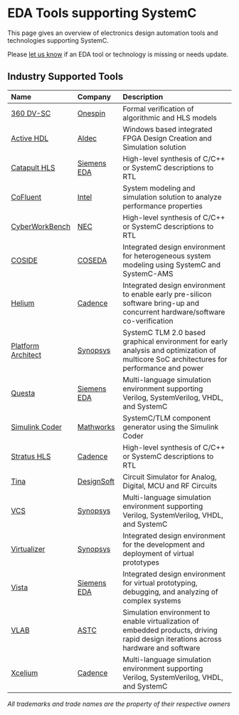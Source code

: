 # EDA Tools supporting SystemC

This page gives an overview of electronics design automation tools and technologies supporting SystemC. 

Please [let us know][issues] if an EDA tool or technology is missing or needs update.

## Industry Supported Tools

| Name          | Company     | Description                                            |
| :------------ | :---------- | :----------------------------------------------------- |
| [360 DV-SC][17] | [Onespin][onespin] | Formal verification of algorithmic and HLS models |
| [Active HDL][14] | [Aldec][aldec] | Windows based integrated FPGA Design Creation and Simulation solution |
| [Catapult HLS][11] | [Siemens EDA][siemens] | High-level synthesis of C/C++ or SystemC descriptions to RTL |
| [CoFluent][18] | [Intel][intel] | System modeling and simulation solution to analyze performance properties |
| [CyberWorkBench][15] | [NEC][nec] | High-level synthesis of C/C++ or SystemC descriptions to RTL |
| [COSIDE][1]   | [COSEDA][coseda]  | Integrated design environment for heterogeneous system modeling using SystemC and SystemC-AMS |
| [Helium][4] | [Cadence][cnds] | Integrated design environment to enable early pre-silicon software bring-up and concurrent hardware/software co-verification |
| [Platform Architect][2] | [Synopsys][snps] | SystemC TLM 2.0 based graphical environment for early analysis and optimization of multicore SoC architectures for performance and power |
| [Questa][6] | [Siemens EDA][siemens] | Multi-language simulation environment supporting Verilog, SystemVerilog, VHDL, and SystemC |
| [Simulink Coder][16] | [Mathworks][mathworks] | SystemC/TLM component generator using the Simulink Coder |
| [Stratus HLS][12] | [Cadence][cnds] | High-level synthesis of C/C++ or SystemC descriptions to RTL |
| [Tina][13] | [DesignSoft][tina] | Circuit Simulator for Analog, Digital, MCU and RF Circuits |
| [VCS][9] | [Synopsys][snps] | Multi-language simulation environment supporting Verilog, SystemVerilog, VHDL, and SystemC |
| [Virtualizer][3] | [Synopsys][snps] | Integrated design environment for the development and deployment of virtual prototypes |
| [Vista][5] | [Siemens EDA][siemens] | Integrated design environment for virtual prototyping, debugging, and analyzing of complex systems |
| [VLAB][8] | [ASTC][vlab] | Simulation environment to enable virtualization of embedded products, driving rapid design iterations across hardware and software |
| [Xcelium][7] | [Cadence][cnds] | Multi-language simulation environment supporting Verilog, SystemVerilog, VHDL, and SystemC |

*All trademarks and trade names are the property of their respective owners*


[1]: https://www.coseda-tech.com/coside-overview
[2]: https://www.synopsys.com/verification/virtual-prototyping/platform-architect.html
[3]: https://www.synopsys.com/verification/virtual-prototyping/virtualizer.html
[4]: https://www.cadence.com/en_US/home/tools/system-design-and-verification/helium-virtual-and-hybrid-studio.html
[5]: https://eda.sw.siemens.com/en-US/ic/vista-virtual-prototyping/
[6]: https://eda.sw.siemens.com/en-US/ic/questa/simulation/advanced-simulator/
[7]: https://www.cadence.com/en_US/home/tools/system-design-and-verification/simulation-and-testbench-verification/xcelium-simulator.html
[8]: https://vlabworks.com/
[9]: https://www.synopsys.com/verification/simulation/vcs.html
[10]: https://www.xilinx.com/products/design-tools/vivado.html
[11]: https://eda.sw.siemens.com/en-US/ic/ic-design/high-level-synthesis-and-verification-platform/
[12]: https://www.cadence.com/ko_KR/home/tools/digital-design-and-signoff/synthesis/stratus-high-level-synthesis.html
[13]: https://www.tina.com/systemc/
[14]: https://www.aldec.com/en/products/fpga_simulation/active-hdl
[15]: https://www.nec.com/en/global/prod/cwb/index.html?
[16]: https://www.mathworks.com/help/hdlverifier/ug/getting-started-with-tlm-generator.html
[17]: https://www.onespin.com/solutions/functional-correctness
[18]: https://www.intel.com/content/www/us/en/cofluent/overview.html

[coseda]: https://www.coseda-tech.com
[snps]: https://www.synopsys.com/
[cnds]: https://www.cadence.com/
[siemens]: https://eda.sw.siemens.com/
[xlx]: https://www.xilinx.com/
[vlab]: https://vlabworks.com/
[accellera]: https://accellera.org/
[tina]: https://www.tina.com/
[aldec]: https://www.aldec.com/
[nec]: https://www.nec.com/
[mathworks]: https://www.mathworks.com/
[onespin]: https://www.onespin.com/
[intel]: https://www.intel.com/

[issues]: https://github.com/accellera-official/systemc.org/issues 
